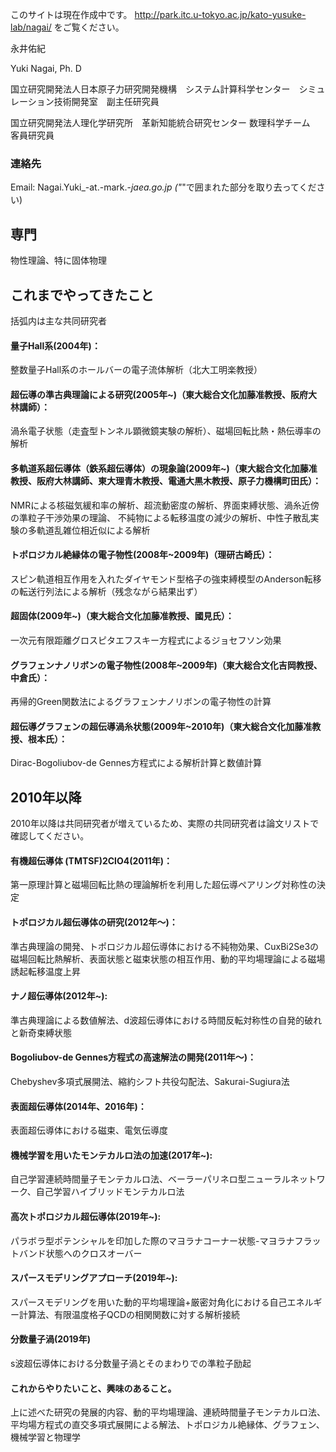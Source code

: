 このサイトは現在作成中です。
http://park.itc.u-tokyo.ac.jp/kato-yusuke-lab/nagai/
をご覧ください。

永井佑紀

Yuki Nagai, Ph. D

国立研究開発法人日本原子力研究開発機構　システム計算科学センター　シミュレーション技術開発室　副主任研究員 

国立研究開発法人理化学研究所　革新知能統合研究センター 数理科学チーム　客員研究員 

### 連絡先
Email: Nagai.Yuki_-at.-mark.-_jaea.go.jp ("_"で囲まれた部分を取り去ってください) 

## 専門
物性理論、特に固体物理


## これまでやってきたこと

括弧内は主な共同研究者

#### 量子Hall系(2004年)：
整数量子Hall系のホールバーの電子流体解析（北大工明楽教授）
#### 超伝導の準古典理論による研究(2005年~)（東大総合文化加藤准教授、阪府大林講師）：
渦糸電子状態（走査型トンネル顕微鏡実験の解析）、磁場回転比熱・熱伝導率の解析
#### 多軌道系超伝導体（鉄系超伝導体）の現象論(2009年~)（東大総合文化加藤准教授、阪府大林講師、東大理青木教授、電通大黒木教授、原子力機構町田氏）：
NMRによる核磁気緩和率の解析、超流動密度の解析、界面束縛状態、渦糸近傍の準粒子干渉効果の理論、 不純物による転移温度の減少の解析、中性子散乱実験の多軌道乱雑位相近似による解析
#### トポロジカル絶縁体の電子物性(2008年~2009年)（理研古崎氏）：
スピン軌道相互作用を入れたダイヤモンド型格子の強束縛模型のAnderson転移の転送行列法による解析（残念ながら結果出ず）
#### 超固体(2009年~)（東大総合文化加藤准教授、國見氏）：
一次元有限距離グロスピタエフスキー方程式によるジョセフソン効果
#### グラフェンナノリボンの電子物性(2008年~2009年)（東大総合文化吉岡教授、中倉氏）：
再帰的Green関数法によるグラフェンナノリボンの電子物性の計算
#### 超伝導グラフェンの超伝導渦糸状態(2009年~2010年)（東大総合文化加藤准教授、根本氏）：
Dirac-Bogoliubov-de Gennes方程式による解析計算と数値計算 

## 2010年以降
2010年以降は共同研究者が増えているため、実際の共同研究者は論文リストで確認してください。

#### 有機超伝導体 (TMTSF)2ClO4(2011年)：
第一原理計算と磁場回転比熱の理論解析を利用した超伝導ペアリング対称性の決定
#### トポロジカル超伝導体の研究(2012年〜)：
準古典理論の開発、トポロジカル超伝導体における不純物効果、CuxBi2Se3の磁場回転比熱解析、表面状態と磁束状態の相互作用、動的平均場理論による磁場誘起転移温度上昇
#### ナノ超伝導体(2012年~):
準古典理論による数値解法、d波超伝導体における時間反転対称性の自発的破れと新奇束縛状態
#### Bogoliubov-de Gennes方程式の高速解法の開発(2011年〜)：
Chebyshev多項式展開法、縮約シフト共役勾配法、Sakurai-Sugiura法
#### 表面超伝導体(2014年、2016年)：
表面超伝導体における磁束、電気伝導度
#### 機械学習を用いたモンテカルロ法の加速(2017年~):
自己学習連続時間量子モンテカルロ法、ベーラーパリネロ型ニューラルネットワーク、自己学習ハイブリッドモンテカルロ法
#### 高次トポロジカル超伝導体(2019年~):
パラボラ型ポテンシャルを印加した際のマヨラナコーナー状態-マヨラナフラットバンド状態へのクロスオーバー
#### スパースモデリングアプローチ(2019年~):
スパースモデリングを用いた動的平均場理論+厳密対角化における自己エネルギー計算法、有限温度格子QCDの相関関数に対する解析接続
#### 分数量子渦(2019年)
s波超伝導体における分数量子渦とそのまわりでの準粒子励起


#### これからやりたいこと、興味のあること。
上に述べた研究の発展的内容、動的平均場理論、連続時間量子モンテカルロ法、平均場方程式の直交多項式展開による解法、トポロジカル絶縁体、グラフェン、機械学習と物理学


